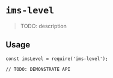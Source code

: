 # `ims-level`

> TODO: description

## Usage

```
const imsLevel = require('ims-level');

// TODO: DEMONSTRATE API
```
